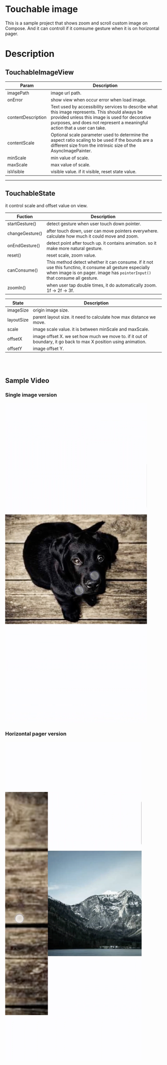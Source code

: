 # Touchable image 
This is a sample project that shows zoom and scroll custom image on Compose. And it can controll if it comsume gesture when it is on horizontal pager. 


# Description

## TouchableImageView

|Param|Description|
|------|---|
|imagePath|image url path. |
|onError|show view when occur error when load image. |
|contentDescription|Text used by accessibility services to describe what this image represents. This should always be provided unless this image is used for decorative purposes, and does not represent a meaningful action that a user can take. |
|contentScale|Optional scale parameter used to determine the aspect ratio scaling to be used if the bounds are a different size from the intrinsic size of the AsyncImagePainter. |
|minScale|min value of scale. |
|maxScale|max value of scale. |
|isVisible|visible value. if it visible, reset state value. |


----------------

## TouchableState
it control scale and offset value on view. 

|Fuction|Description|
|------|---|
|startGesture()|detect gesture when user touch down pointer. |
|changeGesture()|after touch down, user can move pointers everywhere. calculate how much it could move and zoom. |
|onEndGesture()|detect point after touch up. it contains animation. so it make more natural gesture. |
|reset()|reset scale, zoom value. |
|canConsume()|This method detect whether it can consume. if it not use this functino, it consume all gesture especially when image is on pager. image has `pointerInput()` that consume all gesture. |
|zoomIn()|when user tap double times, it do automatically zoom. 1f -> 2f -> 3f. | 




|State|Description|
|------|---|
|imageSize|origin image size. |
|layoutSize|parent layout size. it need to calculate how max distance we move. |
|scale|image scale value. it is between minScale and maxScale. |
|offsetX|image offset X. we set how much we move to. if it out of boundary, it go back to max X position using animation. |
|offsetY|image offset Y. |
</br></br>


## Sample Video

### Single image version
[![Single image sample viedo](sample/single_image_thumbnail.png)](sample/single_image_sample.mp4)


### Horizontal pager version
[![sample viedo](sample/horizontal_pager_thumbnail.png)](sample/horizontal_pager_sample.mp4)


